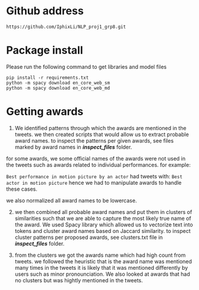 # Github address
```
https://github.com/IphixLi/NLP_proj1_grp8.git
```

# Package install

Please run the following command to get libraries and model files
```
pip install -r requirements.txt
python -m spacy download en_core_web_sm
python -m spacy download en_core_web_md
```

# Getting awards

1. We identified patterns through which the awards are mentioned in the tweets. we then created scripts that would allow us to extract probable award names. to inspect the patterns per given awards, see files marked by award names in ***inspect_files*** folder.

for some awards, we some official names of the awards were not used in the tweets such as awards related to individual performances. for example:

```Best performance in motion picture by an actor```
had tweets with:
```Best actor in motion picture```
hence we had to manipulate awards to handle these cases.

we also normalized all award names to be lowercase.



2. we then combined all probable award names and put them in clusters of similarities such that we are able to capture the most likely true name of the award. We used Spacy library which allowed us to vectorize text into tokens and cluster award names based on Jaccard similarity.
to inspect cluster patterns per proposed awards, see clusters.txt file in ***inspect_files*** folder.

3. from the clusters we got the awards name which had high count from tweets. we followed the heuristic that is the award name was mentioned many times in the tweets it is likely that it was mentioned differently by users such as minor pronounciation. We also looked at awards that had no clusters but was hightly mentioned in the tweets.
